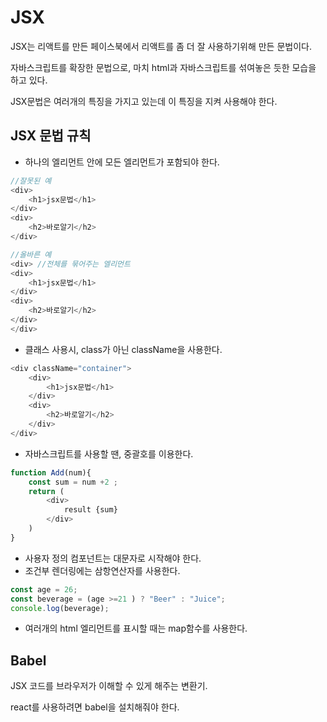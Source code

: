 #   JSX

JSX는 리액트를 만든 페이스북에서 리액트를 좀 더 잘 사용하기위해 만든 문법이다.

자바스크립트를 확장한 문법으로, 마치 html과 자바스크립트를 섞여놓은 듯한 모습을 하고 있다. 

JSX문법은 여러개의 특징을 가지고 있는데 이 특징을 지켜 사용해야 한다.


## JSX 문법 규칙
- 하나의 엘리먼트 안에 모든 엘리먼트가 포함되야 한다.
```js
//잘못된 예
<div>
    <h1>jsx문법</h1>
</div>
<div>
    <h2>바로알기</h2>
</div>

//올바른 예
<div> //전체를 묶어주는 엘리먼트
<div>
    <h1>jsx문법</h1>
</div>
<div>
    <h2>바로알기</h2>
</div>
</div>

```
- 클래스 사용시, class가 아닌 className을 사용한다.
```js
<div className="container"> 
    <div>
        <h1>jsx문법</h1>
    </div>
    <div>
        <h2>바로알기</h2>
    </div>
</div>
```
- 자바스크립트를 사용할 땐, 중괄호를 이용한다.
```js
function Add(num){
    const sum = num +2 ;
    return (
        <div>
            result {sum}
        </div>
    )
}
```
- 사용자 정의 컴포넌트는 대문자로 시작해야 한다.
- 조건부 렌더링에는 삼항연산자를 사용한다. 
```js
const age = 26;
const beverage = (age >=21 ) ? "Beer" : "Juice";
console.log(beverage);
```
- 여러개의 html 엘리먼트를 표시할 때는 map함수를 사용한다.

## Babel
JSX 코드를 브라우저가 이해할 수 있게 해주는 변환기.

react를 사용하려면 babel을 설치해줘야 한다.